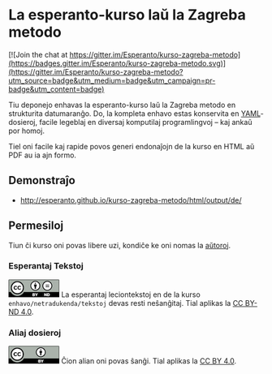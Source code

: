 # La esperanto-kurso laŭ la Zagreba metodo

[![Join the chat at https://gitter.im/Esperanto/kurso-zagreba-metodo](https://badges.gitter.im/Esperanto/kurso-zagreba-metodo.svg)](https://gitter.im/Esperanto/kurso-zagreba-metodo?utm_source=badge&utm_medium=badge&utm_campaign=pr-badge&utm_content=badge)

Tiu deponejo enhavas la esperanto-kurso laŭ la Zagreba metodo en strukturita datumaranĝo. Do, la kompleta enhavo estas konservita en [YAML](https://en.wikipedia.org/wiki/YAML)-dosieroj, facile legeblaj en diversaj komputilaj programlingvoj – kaj ankaŭ por homoj.

Tiel oni facile kaj rapide povos generi endonaĵojn de la kurso en HTML aŭ PDF au ia ajn formo.

## Demonstraĵo

- http://esperanto.github.io/kurso-zagreba-metodo/html/output/de/

## Permesiloj

Tiun ĉi kurso oni povas libere uzi, kondiĉe ke oni nomas la [aŭtoroj](AUTHORS.md).

### Esperantaj Tekstoj

![permesilo](bildoj/by-nd.png) 
La esperantaj leciontekstoj en de la kurso `enhavo/netradukenda/tekstoj` devas resti neŝanĝitaj. Tial aplikas la [CC BY-ND 4.0](enhavo/netradukenda/tekstoj/PERMESILO.md).

### Aliaj dosieroj

![permesilo](bildoj/by.png) 
Ĉion alian oni povas ŝanĝi. Tial aplikas la [CC BY 4.0](PERMESILO.md).

